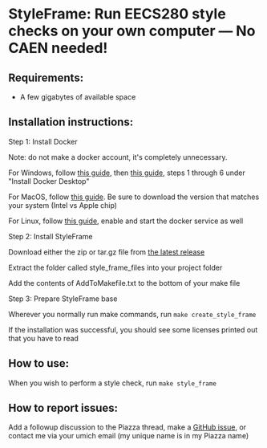 # StyleFrame: Run EECS280 style checks on your own computer — No CAEN needed!

## Requirements:
* A few gigabytes of available space

## Installation instructions:

Step 1: Install Docker

Note: do not make a docker account, it's completely unnecessary.

For Windows, follow [this guide](https://docs.docker.com/desktop/install/windows-install/#install-docker-desktop-on-windows), then [this guide](https://learn.microsoft.com/en-us/windows/wsl/tutorials/wsl-containers#install-docker-desktop), steps 1 through 6 under "Install Docker Desktop"

For MacOS, follow [this guide](https://docs.docker.com/desktop/install/mac-install/). Be sure to download the version that matches your system (Intel vs Apple chip)

For Linux, follow [this guide](https://docs.docker.com/desktop/install/linux-install/), enable and start the docker service as well

Step 2: Install StyleFrame

Download either the zip or tar.gz file from [the latest release](https://github.com/978-9-17-637879-3/StyleFrame/releases)

Extract the folder called style_frame_files into your project folder

Add the contents of AddToMakefile.txt to the bottom of your make file

Step 3: Prepare StyleFrame base

Wherever you normally run make commands, run `make create_style_frame`

If the installation was successful, you should see some licenses printed out that you have to read

## How to use:

When you wish to perform a style check, run `make style_frame`

## How to report issues:

Add a followup discussion to the Piazza thread, make a [GitHub issue](https://github.com/978-9-17-637879-3/StyleFrame/issues), or contact me via your umich email (my unique name is in my Piazza name)
